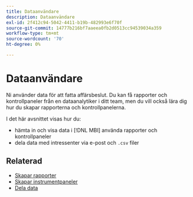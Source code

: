 ```yaml
---
title: Dataanvändare
description: Dataanvändare
exl-id: 2f412c94-5042-4411-b19b-482993e6f70f
source-git-commit: 14777b216bf7aaeea0fb2d0513cc94539034a359
workflow-type: tm+mt
source-wordcount: '70'
ht-degree: 0%

---
```


# Dataanvändare

Ni använder data för att fatta affärsbeslut. Du kan få rapporter och kontrollpaneler från en dataanalytiker i ditt team, men du vill också lära dig hur du skapar rapporterna och kontrollpanelerna.

I det här avsnittet visas hur du:
* hämta in och visa data i [!DNL MBI] använda rapporter och kontrollpaneler
* dela data med intressenter via e-post och `.csv` filer

## Relaterad

* [Skapar rapporter](../mbi/data-user/reports/rpt-fundamentals.md)
* [Skapar instrumentpaneler](../mbi/data-user/dashboards/ess-dashboards.md)
* [Dela data](../mbi/data-user/export-data/share-data.md)
